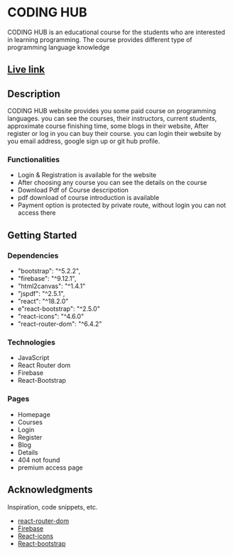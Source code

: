 # CODING HUB

CODING HUB is an educational course for the students who are interested in learning programming. The course provides different type of programming language knowledge

## [Live link](https://coding-hub-51f12.web.app/)

## Description

CODING HUB website provides you some paid course on programming languages. you can see the courses, their instructors, current students,  approximate course finishing time, some blogs in their website, After register or log in you can buy their course. you can login their website by you email address, google sign up or git hub profile.

### Functionalities

* Login & Registration is available for the website
* After choosing any course you can see the details on the course
* Download Pdf of Course descripotion
* pdf download of course introduction is available
* Payment option is protected by private route, without login you can not access there 
## Getting Started

### Dependencies

* "bootstrap": "^5.2.2",
* "firebase": "^9.12.1",
* "html2canvas": "^1.4.1"
* "jspdf": "^2.5.1",
* "react": "^18.2.0"
* e"react-bootstrap": "^2.5.0"
* "react-icons": "^4.6.0"
* "react-router-dom": "^6.4.2"

### Technologies

* JavaScript
* React Router dom
* Firebase
* React-Bootstrap

### Pages

* Homepage
* Courses
* Login
* Register
* Blog
* Details
* 404 not found
* premium access page


## Acknowledgments

Inspiration, code snippets, etc.
* [react-router-dom](https://reactrouter.com/en/main)
* [Firebase](https://firebase.google.com/)
* [React-icons](https://react-icons.github.io/react-icons/)
* [React-bootstrap](https://react-bootstrap.github.io/)






